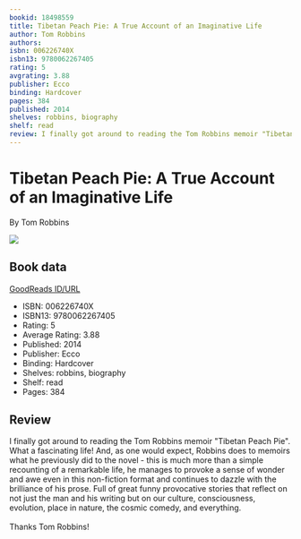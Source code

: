 ```yaml
---
bookid: 18498559
title: Tibetan Peach Pie: A True Account of an Imaginative Life
author: Tom Robbins
authors: 
isbn: 006226740X
isbn13: 9780062267405
rating: 5
avgrating: 3.88
publisher: Ecco
binding: Hardcover
pages: 384
published: 2014
shelves: robbins, biography
shelf: read
review: I finally got around to reading the Tom Robbins memoir "Tibetan Peach Pie". What a fascinating life! And, as one would expect, Robbins does to memoirs what he previously did to the novel - this is much more than a simple recounting of a remarkable life, he manages to provoke a sense of wonder and awe even in this non-fiction format and continues to dazzle with the brilliance of his prose. Full of great funny provocative stories that reflect on not just the man and his writing but on our culture, consciousness, evolution, place in nature, the cosmic comedy, and everything.<br/><br/>Thanks Tom Robbins!
---
```


# Tibetan Peach Pie: A True Account of an Imaginative Life

By Tom Robbins

![](https://i.gr-assets.com/images/S/compressed.photo.goodreads.com/books/1394730060l/18498559.jpg)

## Book data

[GoodReads ID/URL](https://www.goodreads.com/book/show/18498559)

- ISBN: 006226740X
- ISBN13: 9780062267405
- Rating: 5
- Average Rating: 3.88
- Published: 2014
- Publisher: Ecco
- Binding: Hardcover
- Shelves: robbins, biography
- Shelf: read
- Pages: 384

## Review

I finally got around to reading the Tom Robbins memoir "Tibetan Peach Pie". What a fascinating life! And, as one would expect, Robbins does to memoirs what he previously did to the novel - this is much more than a simple recounting of a remarkable life, he manages to provoke a sense of wonder and awe even in this non-fiction format and continues to dazzle with the brilliance of his prose. Full of great funny provocative stories that reflect on not just the man and his writing but on our culture, consciousness, evolution, place in nature, the cosmic comedy, and everything.<br/><br/>Thanks Tom Robbins!

